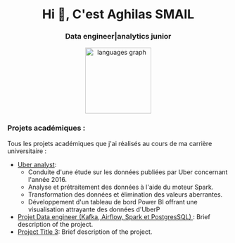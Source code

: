 <h1 align="center">Hi 👋, C'est Aghilas SMAIL</h1>
<h3 align="center"> Data engineer|analytics junior</h3>

<div align="center">
  <img src="https://github-readme-stats.vercel.app/api/top-langs?username=aghilas1999&locale=en&hide_title=false&layout=compact&card_width=320&langs_count=5&theme=dracula&hide_border=false&order=2" height="150" alt="languages graph"  />
</div>

### Projets académiques :

Tous les projets académiques que j'ai réalisés au cours de ma carrière universitaire :

- [Uber analyst](https://github.com/aghilas1999/Uber_analyse):
  * Conduite d'une étude sur les données publiées par Uber concernant l'année 2016.
  * Analyse et prétraitement des données à l'aide du moteur Spark.
  * Transformation des données et élimination des valeurs aberrantes.
  * Développement d'un tableau de bord Power BI offrant une visualisation attrayante des données d'UberP
- [Projet Data engineer (Kafka, Airflow, Spark et PostgresSQL) ](https://github.com/aghilas1999/Data-engineer-Porojet): Brief description of the project.
- [Project Title 3](https://github.com/aghilas1999/academic-project-3): Brief description of the project.
